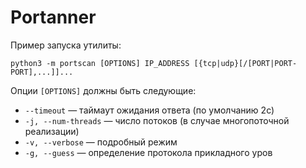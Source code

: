 # Portanner
Пример запуска утилиты:

`python3 -m portscan [OPTIONS] IP_ADDRESS [{tcp|udp}[/[PORT|PORT-PORT],...]]...`


Опции `[OPTIONS]` должны быть следующие:
* `--timeout` — таймаут ожидания ответа (по умолчанию 2с)
* `-j, --num-threads` — число потоков (в случае многопоточной реализации)
* `-v, --verbose` — подробный режим
* `-g, --guess` — определение протокола прикладного уров
